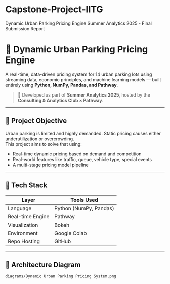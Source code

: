 # Capstone-Project-IITG
Dynamic Urban Parking Pricing Engine Summer Analytics 2025 - Final Submission Report

# 🚗 Dynamic Urban Parking Pricing Engine

A real-time, data-driven pricing system for 14 urban parking lots using streaming data, economic principles, and machine learning models — built entirely using **Python, NumPy, Pandas, and Pathway**.

> 🧠 Developed as part of **Summer Analytics 2025**, hosted by the **Consulting & Analytics Club × Pathway**.

---

## 📌 Project Objective

Urban parking is limited and highly demanded. Static pricing causes either underutilization or overcrowding.  
This project aims to solve that using:

- Real-time dynamic pricing based on demand and competition
- Real-world features like traffic, queue, vehicle type, special events
- A multi-stage pricing model pipeline

---

## 🧰 Tech Stack

| Layer              | Tools Used                 |
|-------------------|----------------------------|
| Language           | Python (NumPy, Pandas)     |
| Real-time Engine   | Pathway                    |
| Visualization      | Bokeh                      |
| Environment        | Google Colab               |
| Repo Hosting       | GitHub                     |

---

## 🧱 Architecture Diagram
`diagrams/Dynamic Urban Parking Pricing System.png`
